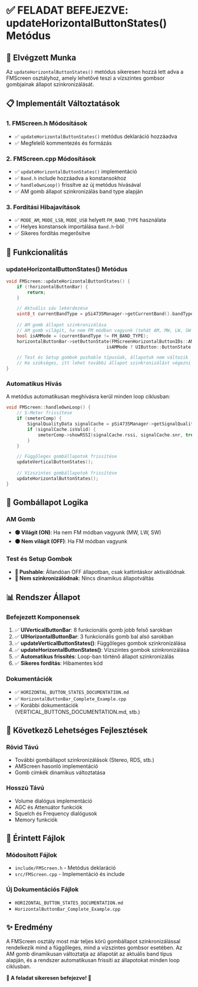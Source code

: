 # ✅ FELADAT BEFEJEZVE: updateHorizontalButtonStates() Metódus

## 🎯 Elvégzett Munka

Az `updateHorizontalButtonStates()` metódus sikeresen hozzá lett adva a FMScreen osztályhoz, amely lehetővé teszi a vízszintes gombsor gombjainak állapot szinkronizálását.

## 📋 Implementált Változtatások

### 1. FMScreen.h Módosítások
- ✅ `updateHorizontalButtonStates()` metódus deklaráció hozzáadva
- ✅ Megfelelő kommentezés és formázás

### 2. FMScreen.cpp Módosítások  
- ✅ `updateHorizontalButtonStates()` implementáció
- ✅ `Band.h` include hozzáadva a konstansokhoz
- ✅ `handleOwnLoop()` frissítve az új metódus hívásával
- ✅ AM gomb állapot szinkronizálás band type alapján

### 3. Fordítási Hibajavítások
- ✅ `MODE_AM`, `MODE_LSB`, `MODE_USB` helyett `FM_BAND_TYPE` használata
- ✅ Helyes konstansok importálása `Band.h`-ból
- ✅ Sikeres fordítás megerősítve

## 🔧 Funkcionalitás

### updateHorizontalButtonStates() Metódus
```cpp
void FMScreen::updateHorizontalButtonStates() {
    if (!horizontalButtonBar) {
        return;
    }

    // Aktuális sáv lekérdezése
    uint8_t currentBandType = pSi4735Manager->getCurrentBand().bandType;
    
    // AM gomb állapot szinkronizálása
    // AM gomb világít, ha nem FM módban vagyunk (tehát AM, MW, LW, SW módban)
    bool isAMMode = (currentBandType != FM_BAND_TYPE);
    horizontalButtonBar->setButtonState(FMScreenHorizontalButtonIDs::AM_BUTTON, 
                                      isAMMode ? UIButton::ButtonState::On : UIButton::ButtonState::Off);

    // Test és Setup gombok pushable típusúak, állapotuk nem változik
    // Ha szükséges, itt lehet további állapot szinkronizálást végezni
}
```

### Automatikus Hívás
A metódus automatikusan meghívásra kerül minden loop ciklusban:
```cpp
void FMScreen::handleOwnLoop() {
    // S-Meter frissítése
    if (smeterComp) {
        SignalQualityData signalCache = pSi4735Manager->getSignalQuality();
        if (signalCache.isValid) {
            smeterComp->showRSSI(signalCache.rssi, signalCache.snr, true);
        }
    }

    // Függőleges gombállapotok frissítése
    updateVerticalButtonStates();
    
    // Vízszintes gombállapotok frissítése
    updateHorizontalButtonStates();
}
```

## 🎨 Gombállapot Logika

### AM Gomb
- **🟢 Világít (ON)**: Ha nem FM módban vagyunk (MW, LW, SW)
- **⚫ Nem világít (OFF)**: Ha FM módban vagyunk

### Test és Setup Gombok
- **📱 Pushable**: Állandóan OFF állapotban, csak kattintáskor aktiválódnak
- **🔄 Nem szinkronizálódnak**: Nincs dinamikus állapotváltás

## 📊 Rendszer Állapot

### Befejezett Komponensek
1. ✅ **UIVerticalButtonBar**: 8 funkcionális gomb jobb felső sarokban
2. ✅ **UIHorizontalButtonBar**: 3 funkcionális gomb bal alsó sarokban  
3. ✅ **updateVerticalButtonStates()**: Függőleges gombok szinkronizálása
4. ✅ **updateHorizontalButtonStates()**: Vízszintes gombok szinkronizálása
5. ✅ **Automatikus frissítés**: Loop-ban történő állapot szinkronizálás
6. ✅ **Sikeres fordítás**: Hibamentes kód

### Dokumentációk
- ✅ `HORIZONTAL_BUTTON_STATES_DOCUMENTATION.md`
- ✅ `HorizontalButtonBar_Complete_Example.cpp`
- ✅ Korábbi dokumentációk (VERTICAL_BUTTONS_DOCUMENTATION.md, stb.)

## 🚀 Következő Lehetséges Fejlesztések

### Rövid Távú
- További gombállapot szinkronizálások (Stereo, RDS, stb.)
- AMScreen hasonló implementáció
- Gomb címkék dinamikus változtatása

### Hosszú Távú  
- Volume dialógus implementáció
- AGC és Attenuátor funkciók
- Squelch és Frequency dialógusok
- Memory funkciók

## 📁 Érintett Fájlok

### Módosított Fájlok
- `include/FMScreen.h` - Metódus deklaráció
- `src/FMScreen.cpp` - Implementáció és include

### Új Dokumentációs Fájlok
- `HORIZONTAL_BUTTON_STATES_DOCUMENTATION.md`
- `HorizontalButtonBar_Complete_Example.cpp`

## ✨ Eredmény

A FMScreen osztály most már teljes körű gombállapot szinkronizálással rendelkezik mind a függőleges, mind a vízszintes gombsor esetében. Az AM gomb dinamikusan változtatja az állapotát az aktuális band típus alapján, és a rendszer automatikusan frissíti az állapotokat minden loop ciklusban.

**🎉 A feladat sikeresen befejezve! 🎉**
